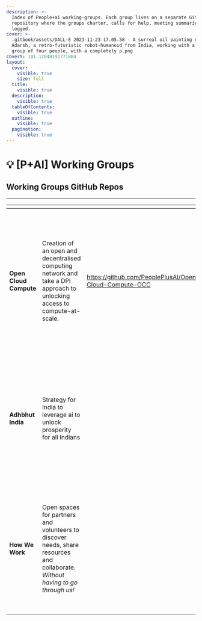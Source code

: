 ```yaml
---
description: >-
  Index of People+ai working-groups. Each group lives on a separate GitHub
  repository where the groups charter, calls for help, meeting summaries etc are
  logged.
cover: >-
  .gitbook/assets/DALL·E 2023-11-23 17.05.58 - A surreal oil painting of Chibi
  Adarsh, a retro-futuristic robot-humanoid from India, working with a diverse
  group of four people, with a completely p.png
coverY: 101.12048192771084
layout:
  cover:
    visible: true
    size: full
  title:
    visible: true
  description:
    visible: true
  tableOfContents:
    visible: true
  outline:
    visible: true
  pagination:
    visible: true
---
```


# 💡 \[P+AI] Working Groups

## Working Groups GitHub Repos

***

<table data-view="cards"><thead><tr><th></th><th></th><th data-hidden data-card-target data-type="content-ref"></th><th data-hidden data-card-cover data-type="files"></th></tr></thead><tbody><tr><td><strong>Open Cloud Compute</strong></td><td>Creation of an open and decentralised computing network and take a DPI approach to unlocking access to compute-at-scale.</td><td><a href="https://github.com/PeoplePlusAI/Open-Cloud-Compute-OCC">https://github.com/PeoplePlusAI/Open-Cloud-Compute-OCC</a></td><td><a href=".gitbook/assets/DALL·E 2023-11-21 16.20.47 - Chibi Adarsh, the retro-futuristic robot-humanoid from India, holding up a Lego block and a puzzle piece, both appearing digital and made of code with.png">DALL·E 2023-11-21 16.20.47 - Chibi Adarsh, the retro-futuristic robot-humanoid from India, holding up a Lego block and a puzzle piece, both appearing digital and made of code with.png</a></td></tr><tr><td><strong>Adhbhut India</strong></td><td>Strategy for India to leverage ai to unlock prosperity for all Indians</td><td></td><td><a href=".gitbook/assets/DALL·E 2023-11-22 14.03.06 - Refine the image of Chibi Adarsh, the retro-futuristic robot-humanoid character from India, to have a more active and energetic posture. He is interac.png">DALL·E 2023-11-22 14.03.06 - Refine the image of Chibi Adarsh, the retro-futuristic robot-humanoid character from India, to have a more active and energetic posture. He is interac.png</a></td></tr><tr><td><strong>How We Work</strong></td><td>Open spaces for partners and volunteers to discover needs, share resources and collaborate. <em>Without having to go through us!</em></td><td></td><td><a href=".gitbook/assets/DALL·E 2023-11-24 16.41.53 - A wide-aspect surreal oil painting of the &#x27;Forest of Ideas&#x27; digital innovation hub, with an amped-up forest vibe while maintaining all other elements.png">DALL·E 2023-11-24 16.41.53 - A wide-aspect surreal oil painting of the 'Forest of Ideas' digital innovation hub, with an amped-up forest vibe while maintaining all other elements.png</a></td></tr></tbody></table>
